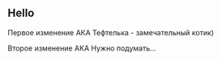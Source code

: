 ## Hello

Первое изменение АКА Тефтелька - замечательный котик)

Второе изменение АКА Нужно подумать...
